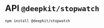 # API `@deepkit/stopwatch`

```shell
npm install @deepkit/stopwatch
```

<api-docs package="@deepkit/stopwatch"></api-docs>
